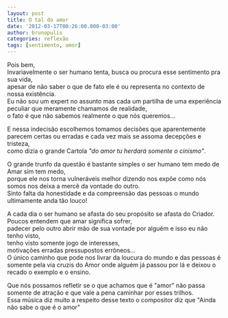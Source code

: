 ```yaml
---
layout: post
title: O tal do amor
date: '2012-03-17T00:26:00.000-03:00'
author: brunopulis
categories: reflexão
tags: [sentimento, amor]
---
```


Pois bem,<br />
Invariavelmente o ser humano tenta, busca ou procura esse sentimento pra sua vida, <br>
apesar de não saber o que de fato ele é ou representa no contexto de nossa existência.<br />
Eu não sou um expert no assunto mas cada um partilha de uma experiência peculiar que meramente chamamos de realidade,<br> 
o fato é que não sabemos realmente o que nós queremos...<br />

E nessa indecisão escolhemos tomamos decisões que aparentemente parecem certas ou erradas e cada vez mais se assoma decepções e tristeza,<br> 
como dizia o grande Cartola *"do amor tu herdará somente o cinismo"*.<br />

O grande trunfo da questão é bastante simples o ser humano tem medo de Amar sim tem medo, <br>
porque ele nos torna vulneráveis melhor dizendo nos expõe como nós somos nos deixa a mercê da vontade do outro.<br />
Sinto falta da honestidade e da compreensão das pessoas o mundo ultimamente anda tão louco!<br />

A cada dia o ser humano se afasta do seu propósito se afasta do Criador.<br>
Poucos entendem que amar significa sofrer, <br>
padecer pelo outro abrir mão de sua vontade por alguém e isso eu não tenho visto, <br>
tenho visto somente jogo de interesses, <br>
motivações erradas pressupostos errôneos...<br>
O único caminho que pode nos livrar da loucura do mundo e das pessoas é somente pela via cruzis do Amor onde alguém já passou por lá e deixou o recado o exemplo e o ensino. <br>

Que nós possamos refletir se o que achamos que é "amor" não passa somente de atração e que vale a pena caminhar por esses trilhos.<br>
Essa música diz muito a respeito desse texto o compositor diz que "Ainda não sabe o que é o amor"
